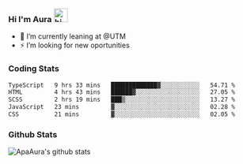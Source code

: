### Hi I'm Aura <img src="https://user-images.githubusercontent.com/1303154/88677602-1635ba80-d120-11ea-84d8-d263ba5fc3c0.gif" width="28px" alt="hi">

- 🔭 I’m currently leaning at @UTM
- ⚡ I’m looking for new oportunities


### Coding Stats

<!--START_SECTION:waka-->

```txt
TypeScript   9 hrs 33 mins   █████████████▓░░░░░░░░░░░   54.71 %
HTML         4 hrs 43 mins   ██████▓░░░░░░░░░░░░░░░░░░   27.05 %
SCSS         2 hrs 19 mins   ███▒░░░░░░░░░░░░░░░░░░░░░   13.27 %
JavaScript   23 mins         ▓░░░░░░░░░░░░░░░░░░░░░░░░   02.28 %
CSS          21 mins         ▓░░░░░░░░░░░░░░░░░░░░░░░░   02.05 %
```

<!--END_SECTION:waka-->

### Github Stats

![ApaAura's github stats](https://github-readme-stats.vercel.app/api?username=ApaAura&count_private=true&theme=tokyonight&hide=contribs,prs)
